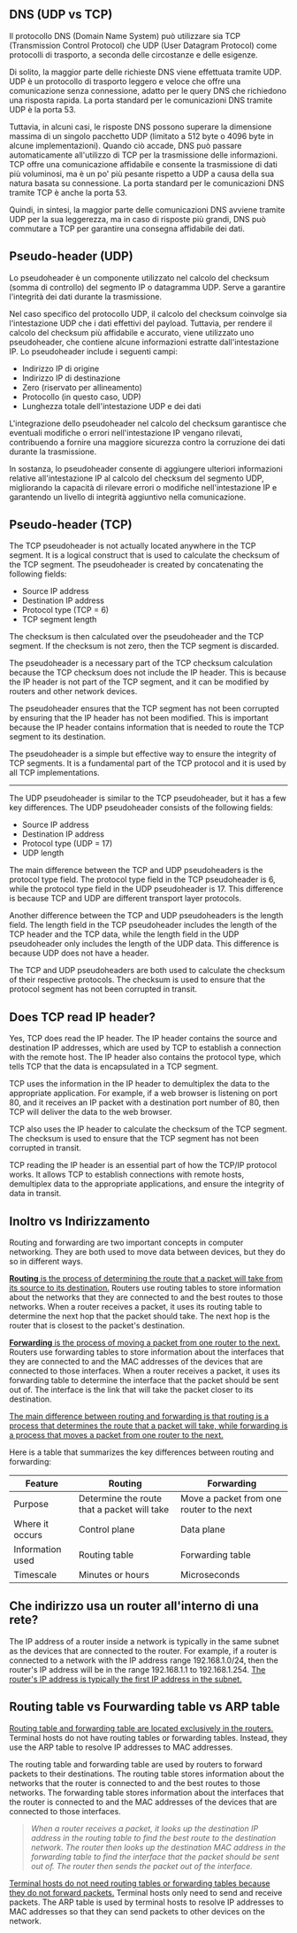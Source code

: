## DNS (UDP vs TCP)

Il protocollo DNS (Domain Name System) può utilizzare sia TCP (Transmission Control Protocol) che UDP (User Datagram Protocol) come protocolli di trasporto, a seconda delle circostanze e delle esigenze.

Di solito, la maggior parte delle richieste DNS viene effettuata tramite UDP. UDP è un protocollo di trasporto leggero e veloce che offre una comunicazione senza connessione, adatto per le query DNS che richiedono una risposta rapida. La porta standard per le comunicazioni DNS tramite UDP è la porta 53.

Tuttavia, in alcuni casi, le risposte DNS possono superare la dimensione massima di un singolo pacchetto UDP (limitato a 512 byte o 4096 byte in alcune implementazioni). Quando ciò accade, DNS può passare automaticamente all'utilizzo di TCP per la trasmissione delle informazioni. TCP offre una comunicazione affidabile e consente la trasmissione di dati più voluminosi, ma è un po' più pesante rispetto a UDP a causa della sua natura basata su connessione. La porta standard per le comunicazioni DNS tramite TCP è anche la porta 53.

Quindi, in sintesi, la maggior parte delle comunicazioni DNS avviene tramite UDP per la sua leggerezza, ma in caso di risposte più grandi, DNS può commutare a TCP per garantire una consegna affidabile dei dati.




## Pseudo-header (UDP)

Lo pseudoheader è un componente utilizzato nel calcolo del checksum (somma di controllo) del segmento IP o datagramma UDP. Serve a garantire l'integrità dei dati durante la trasmissione.

Nel caso specifico del protocollo UDP, il calcolo del checksum coinvolge sia l'intestazione UDP che i dati effettivi del payload. Tuttavia, per rendere il calcolo del checksum più affidabile e accurato, viene utilizzato uno pseudoheader, che contiene alcune informazioni estratte dall'intestazione IP. Lo pseudoheader include i seguenti campi:

- Indirizzo IP di origine
- Indirizzo IP di destinazione
- Zero (riservato per allineamento)
- Protocollo (in questo caso, UDP)
- Lunghezza totale dell'intestazione UDP e dei dati

L'integrazione dello pseudoheader nel calcolo del checksum garantisce che eventuali modifiche o errori nell'intestazione IP vengano rilevati, contribuendo a fornire una maggiore sicurezza contro la corruzione dei dati durante la trasmissione.

In sostanza, lo pseudoheader consente di aggiungere ulteriori informazioni relative all'intestazione IP al calcolo del checksum del segmento UDP, migliorando la capacità di rilevare errori o modifiche nell'intestazione IP e garantendo un livello di integrità aggiuntivo nella comunicazione.




## Pseudo-header (TCP)

The TCP pseudoheader is not actually located anywhere in the TCP segment. It is a logical construct that is used to calculate the checksum of the TCP segment. The pseudoheader is created by concatenating the following fields:

* Source IP address
* Destination IP address
* Protocol type (TCP = 6)
* TCP segment length

The checksum is then calculated over the pseudoheader and the TCP segment. If the checksum is not zero, then the TCP segment is discarded.

The pseudoheader is a necessary part of the TCP checksum calculation because the TCP checksum does not include the IP header. This is because the IP header is not part of the TCP segment, and it can be modified by routers and other network devices.

The pseudoheader ensures that the TCP segment has not been corrupted by ensuring that the IP header has not been modified. This is important because the IP header contains information that is needed to route the TCP segment to its destination.

The pseudoheader is a simple but effective way to ensure the integrity of TCP segments. It is a fundamental part of the TCP protocol and it is used by all TCP implementations.

---

The UDP pseudoheader is similar to the TCP pseudoheader, but it has a few key differences. The UDP pseudoheader consists of the following fields:

* Source IP address
* Destination IP address
* Protocol type (UDP = 17)
* UDP length

The main difference between the TCP and UDP pseudoheaders is the protocol type field. The protocol type field in the TCP pseudoheader is 6, while the protocol type field in the UDP pseudoheader is 17. This difference is because TCP and UDP are different transport layer protocols.

Another difference between the TCP and UDP pseudoheaders is the length field. The length field in the TCP pseudoheader includes the length of the TCP header and the TCP data, while the length field in the UDP pseudoheader only includes the length of the UDP data. This difference is because UDP does not have a header.

The TCP and UDP pseudoheaders are both used to calculate the checksum of their respective protocols. The checksum is used to ensure that the protocol segment has not been corrupted in transit.




## Does TCP read IP header?

Yes, TCP does read the IP header. The IP header contains the source and destination IP addresses, which are used by TCP to establish a connection with the remote host. The IP header also contains the protocol type, which tells TCP that the data is encapsulated in a TCP segment.

TCP uses the information in the IP header to demultiplex the data to the appropriate application. For example, if a web browser is listening on port 80, and it receives an IP packet with a destination port number of 80, then TCP will deliver the data to the web browser.

TCP also uses the IP header to calculate the checksum of the TCP segment. The checksum is used to ensure that the TCP segment has not been corrupted in transit.

TCP reading the IP header is an essential part of how the TCP/IP protocol works. It allows TCP to establish connections with remote hosts, demultiplex data to the appropriate applications, and ensure the integrity of data in transit.




## Inoltro vs Indirizzamento

Routing and forwarding are two important concepts in computer networking. They are both used to move data between devices, but they do so in different ways.

<u>**Routing** is the process of determining the route that a packet will take from its source to its destination.</u> Routers use routing tables to store information about the networks that they are connected to and the best routes to those networks. When a router receives a packet, it uses its routing table to determine the next hop that the packet should take. The next hop is the router that is closest to the packet's destination.

<u>**Forwarding** is the process of moving a packet from one router to the next.</u> Routers use forwarding tables to store information about the interfaces that they are connected to and the MAC addresses of the devices that are connected to those interfaces. When a router receives a packet, it uses its forwarding table to determine the interface that the packet should be sent out of. The interface is the link that will take the packet closer to its destination.

<u>The main difference between routing and forwarding is that routing is a process that determines the route that a packet will take, while forwarding is a process that moves a packet from one router to the next.</u>

Here is a table that summarizes the key differences between routing and forwarding:

| Feature | Routing | Forwarding |
|---|---|---|
| Purpose | Determine the route that a packet will take | Move a packet from one router to the next |
| Where it occurs | Control plane | Data plane |
| Information used | Routing table | Forwarding table |
| Timescale | Minutes or hours | Microseconds |




## Che indirizzo usa un router all'interno di una rete?

The IP address of a router inside a network is typically in the same subnet as the devices that are connected to the router. For example, if a router is connected to a network with the IP address range 192.168.1.0/24, then the router's IP address will be in the range 192.168.1.1 to 192.168.1.254. <u>The router's IP address is typically the first IP address in the subnet.</u>




## Routing table vs Fourwarding table vs ARP table

<u>Routing table and forwarding table are located exclusively in the routers.</u> Terminal hosts do not have routing tables or forwarding tables. Instead, they use the ARP table to resolve IP addresses to MAC addresses.

The routing table and forwarding table are used by routers to forward packets to their destinations. The routing table stores information about the networks that the router is connected to and the best routes to those networks. The forwarding table stores information about the interfaces that the router is connected to and the MAC addresses of the devices that are connected to those interfaces.

> *When a router receives a packet, it looks up the destination IP address in the routing table to find the best route to the destination network. The router then looks up the destination MAC address in the forwarding table to find the interface that the packet should be sent out of. The router then sends the packet out of the interface.*

<u>Terminal hosts do not need routing tables or forwarding tables because they do not forward packets.</u> Terminal hosts only need to send and receive packets. The ARP table is used by terminal hosts to resolve IP addresses to MAC addresses so that they can send packets to other devices on the network.
